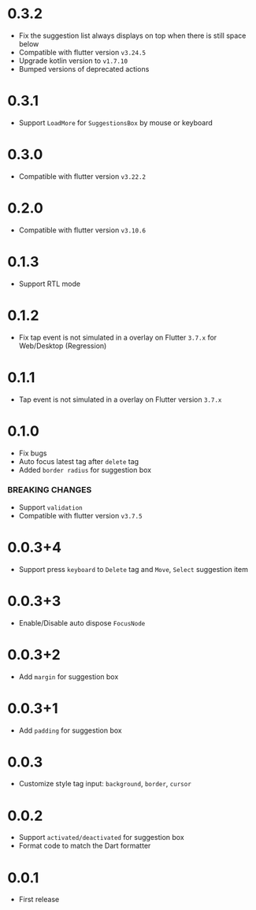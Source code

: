 
# 0.3.2

- Fix the suggestion list always displays on top when there is still space below
- Compatible with flutter version `v3.24.5`
- Upgrade kotlin version to `v1.7.10`
- Bumped versions of deprecated actions

# 0.3.1

- Support `LoadMore` for `SuggestionsBox` by mouse or keyboard

# 0.3.0

- Compatible with flutter version `v3.22.2`

# 0.2.0

- Compatible with flutter version `v3.10.6`

# 0.1.3

- Support RTL mode

# 0.1.2

- Fix tap event is not simulated in a overlay on Flutter `3.7.x` for Web/Desktop (Regression)

# 0.1.1

- Tap event is not simulated in a overlay on Flutter version `3.7.x`

# 0.1.0

- Fix bugs
- Auto focus latest tag after `delete` tag
- Added `border radius` for suggestion box

### BREAKING CHANGES
- Support `validation` 
- Compatible with flutter version `v3.7.5` 

# 0.0.3+4

- Support press `keyboard` to `Delete` tag and `Move`, `Select` suggestion item

# 0.0.3+3

- Enable/Disable auto dispose `FocusNode`

# 0.0.3+2

- Add `margin` for suggestion box

# 0.0.3+1

- Add `padding` for suggestion box

# 0.0.3

- Customize style tag input: `background`, `border`, `cursor`

# 0.0.2

- Support `activated/deactivated` for suggestion box
- Format code to match the Dart formatter

# 0.0.1

- First release